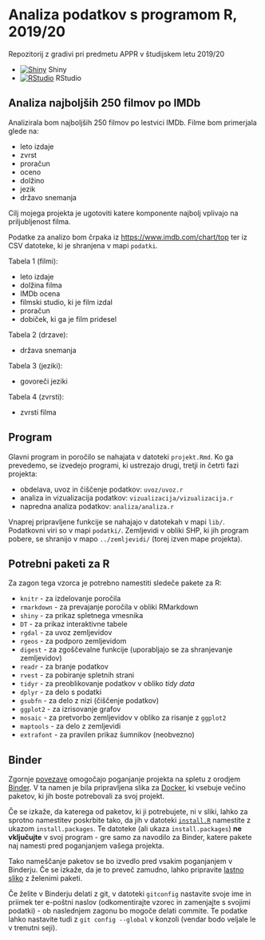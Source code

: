 # Analiza podatkov s programom R, 2019/20

Repozitorij z gradivi pri predmetu APPR v študijskem letu 2019/20

* [![Shiny](http://mybinder.org/badge.svg)](http://mybinder.org/v2/gh/zalastopar/APPR-2019-20/master?urlpath=shiny/APPR-2019-20/projekt.Rmd) Shiny
* [![RStudio](http://mybinder.org/badge.svg)](http://mybinder.org/v2/gh/zalastopar/APPR-2019-20/master?urlpath=rstudio) RStudio

## Analiza najboljših 250 filmov po IMDb

Analizirala bom najboljših 250 filmov po lestvici IMDb. Filme bom primerjala glede na:
* leto izdaje
* zvrst
* proračun
* oceno
* dolžino
* jezik
* državo snemanja

Cilj mojega projekta je ugotoviti katere komponente najbolj vplivajo na priljubljenost filma.

Podatke za analizo bom črpaka iz https://www.imdb.com/chart/top ter iz CSV datoteke, ki je shranjena v mapi `podatki`.

Tabela 1 (filmi):
* leto izdaje
* dolžina filma 
* IMDb ocena
* filmski studio, ki je film izdal
* proračun
* dobiček, ki ga je film pridesel

Tabela 2 (drzave):
* država snemanja

Tabela 3 (jeziki):
* govoreči jeziki

Tabela 4 (zvrsti):
* zvrsti filma




## Program

Glavni program in poročilo se nahajata v datoteki `projekt.Rmd`.
Ko ga prevedemo, se izvedejo programi, ki ustrezajo drugi, tretji in četrti fazi projekta:

* obdelava, uvoz in čiščenje podatkov: `uvoz/uvoz.r`
* analiza in vizualizacija podatkov: `vizualizacija/vizualizacija.r`
* napredna analiza podatkov: `analiza/analiza.r`

Vnaprej pripravljene funkcije se nahajajo v datotekah v mapi `lib/`.
Podatkovni viri so v mapi `podatki/`.
Zemljevidi v obliki SHP, ki jih program pobere,
se shranijo v mapo `../zemljevidi/` (torej izven mape projekta).

## Potrebni paketi za R

Za zagon tega vzorca je potrebno namestiti sledeče pakete za R:

* `knitr` - za izdelovanje poročila
* `rmarkdown` - za prevajanje poročila v obliki RMarkdown
* `shiny` - za prikaz spletnega vmesnika
* `DT` - za prikaz interaktivne tabele
* `rgdal` - za uvoz zemljevidov
* `rgeos` - za podporo zemljevidom
* `digest` - za zgoščevalne funkcije (uporabljajo se za shranjevanje zemljevidov)
* `readr` - za branje podatkov
* `rvest` - za pobiranje spletnih strani
* `tidyr` - za preoblikovanje podatkov v obliko *tidy data*
* `dplyr` - za delo s podatki
* `gsubfn` - za delo z nizi (čiščenje podatkov)
* `ggplot2` - za izrisovanje grafov
* `mosaic` - za pretvorbo zemljevidov v obliko za risanje z `ggplot2`
* `maptools` - za delo z zemljevidi
* `extrafont` - za pravilen prikaz šumnikov (neobvezno)

## Binder

Zgornje [povezave](#analiza-podatkov-s-programom-r-201819)
omogočajo poganjanje projekta na spletu z orodjem [Binder](https://mybinder.org/).
V ta namen je bila pripravljena slika za [Docker](https://www.docker.com/),
ki vsebuje večino paketov, ki jih boste potrebovali za svoj projekt.

Če se izkaže, da katerega od paketov, ki ji potrebujete, ni v sliki,
lahko za sprotno namestitev poskrbite tako,
da jih v datoteki [`install.R`](install.R) namestite z ukazom `install.packages`.
Te datoteke (ali ukaza `install.packages`) **ne vključujte** v svoj program -
gre samo za navodilo za Binder, katere pakete naj namesti pred poganjanjem vašega projekta.

Tako nameščanje paketov se bo izvedlo pred vsakim poganjanjem v Binderju.
Če se izkaže, da je to preveč zamudno,
lahko pripravite [lastno sliko](https://github.com/jaanos/APPR-docker) z želenimi paketi.

Če želite v Binderju delati z git,
v datoteki `gitconfig` nastavite svoje ime in priimek ter e-poštni naslov
(odkomentirajte vzorec in zamenjajte s svojimi podatki) -
ob naslednjem zagonu bo mogoče delati commite.
Te podatke lahko nastavite tudi z `git config --global` v konzoli
(vendar bodo veljale le v trenutni seji).

